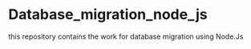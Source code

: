 # Database_migration_node_js
 this repository contains the work for database migration using Node.Js

